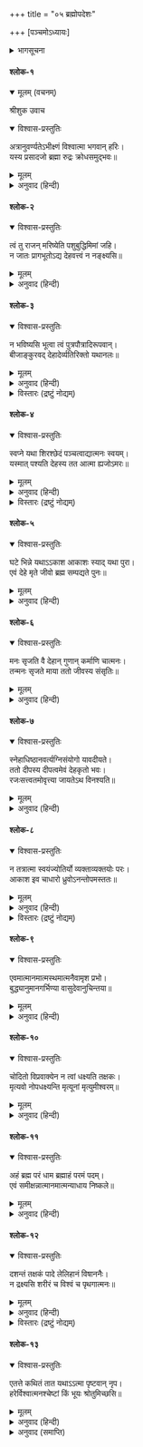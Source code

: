 +++
title = "०५ ब्रह्मोपदेशः"

+++
[पञ्चमोऽध्यायः]



<details><summary>भागसूचना</summary>

श्रीशुकदेवजीका अन्तिम उपदेश
</details>

#### श्लोक-१


<details open><summary>मूलम् (वचनम्)</summary>

श्रीशुक उवाच
</details>

<details open><summary>विश्वास-प्रस्तुतिः</summary>

अत्रानुवर्ण्यतेऽभीक्ष्णं विश्वात्मा भगवान् हरिः।  
यस्य प्रसादजो ब्रह्मा रुद्रः क्रोधसमुद‍्भवः॥
</details>

<details><summary>मूलम्</summary>

अत्रानुवर्ण्यतेऽभीक्ष्णं विश्वात्मा भगवान् हरिः।  
यस्य प्रसादजो ब्रह्मा रुद्रः क्रोधसमुद‍्भवः॥
</details>

<details><summary>अनुवाद (हिन्दी)</summary>

श्रीशुकदेवजी कहते हैं—प्रिय परीक्षित्! इस श्रीमद‍्भागवतमहापुराणमें बार-बार और सर्वत्र विश्वात्मा भगवान् श्रीहरिका ही संकीर्तन हुआ है। ब्रह्मा और रुद्र भी श्रीहरिसे पृथक् नहीं हैं, उन्हींकी प्रसाद-लीला और क्रोध-लीलाकी अभिव्यक्ति हैं॥ १॥
</details>

#### श्लोक-२


<details open><summary>विश्वास-प्रस्तुतिः</summary>

त्वं तु राजन् मरिष्येति पशुबुद्धिमिमां जहि।  
न जातः प्रागभूतोऽद्य देहवत्त्वं न नङ्क्ष्यसि॥
</details>

<details><summary>मूलम्</summary>

त्वं तु राजन् मरिष्येति पशुबुद्धिमिमां जहि।  
न जातः प्रागभूतोऽद्य देहवत्त्वं न नङ्क्ष्यसि॥
</details>

<details><summary>अनुवाद (हिन्दी)</summary>

हे राजन्! अब तुम यह पशुओंकी-सी अविवेकमूलक धारणा छोड़ दो कि मैं मरूँगा; जैसे शरीर पहले नहीं था और अब पैदा हुआ और फिर नष्ट हो जायगा, वैसे ही तुम भी पहले नहीं थे, तुम्हारा जन्म हुआ, तुम मर जाओगे—यह बात नहीं है॥ २॥
</details>

#### श्लोक-३


<details open><summary>विश्वास-प्रस्तुतिः</summary>

न भविष्यसि भूत्वा त्वं पुत्रपौत्रादिरूपवान्।  
बीजाङ्कुरवद् देहादेर्व्यतिरिक्तो यथानलः॥
</details>

<details><summary>मूलम्</summary>

न भविष्यसि भूत्वा त्वं पुत्रपौत्रादिरूपवान्।  
बीजाङ्कुरवद् देहादेर्व्यतिरिक्तो यथानलः॥
</details>

<details><summary>अनुवाद (हिन्दी)</summary>

जैसे बीजसे अंकुर और अंकुरसे बीजकी उत्पत्ति होती है, वैसे ही एक देहसे दूसरे देहकी और दूसरे देहसे तीसरेकी उत्पत्ति होती है। किन्तु तुम न तो किसीसे उत्पन्न हुए हो और न तो आगे पुत्र-पौत्रादिकोंके शरीरके रूपमें उत्पन्न होओगे। अजी, जैसे आग लकड़ीसे सर्वथा अलग रहती है—लकड़ीकी उत्पत्ति और विनाशसे सर्वथा परे, वैसे ही तुम भी शरीर आदिसे सर्वथा अलग हो॥ ३॥
</details>
<details><summary>विस्तारः (द्रष्टुं नोद्यम्)</summary>

॥१-२॥ भूत्वा पुत्रपौत्रादिरूपवान् न च भविष्यसि न पुनर्जननं बीजाङ्कुरन्यायेन सन्तानोत्पादकश्च न भविष्यसीत्यर्थः यथाऽनलः काष्ठादिति शेषः ॥ ३ ॥

</details>

#### श्लोक-४


<details open><summary>विश्वास-प्रस्तुतिः</summary>

स्वप्ने यथा शिरश्छेदं पञ्चत्वाद्यात्मनः स्वयम्।  
यस्मात् पश्यति देहस्य तत आत्मा ह्यजोऽमरः॥
</details>

<details><summary>मूलम्</summary>

स्वप्ने यथा शिरश्छेदं पञ्चत्वाद्यात्मनः स्वयम्।  
यस्मात् पश्यति देहस्य तत आत्मा ह्यजोऽमरः॥
</details>

<details><summary>अनुवाद (हिन्दी)</summary>

स्वप्नावस्थामें ऐसा मालूम होता है कि मेरा सिर कट गया है और मैं मर गया हूँ, मुझे लोग श्मशानमें जला रहे हैं; परन्तु ये सब शरीरकी ही अवस्थाएँ दीखती हैं, आत्माकी नहीं। देखनेवाला तो उन अवस्थाओंसे सर्वथा परे, जन्म और मृत्युसे रहित, शुद्ध-बुद्ध परमतत्त्वस्वरूप है॥ ४॥
</details>
<details><summary>विस्तारः (द्रष्टुं नोद्यम्)</summary>

स्वप्ने देहादप्यात्माविलक्षण इत्यर्थः ॥ ४ ॥
</details>

#### श्लोक-५


<details open><summary>विश्वास-प्रस्तुतिः</summary>

घटे भिन्ने यथाऽऽकाश आकाशः स्याद् यथा पुरा।  
एवं देहे मृते जीवो ब्रह्म सम्पद्यते पुनः॥
</details>

<details><summary>मूलम्</summary>

घटे भिन्ने यथाऽऽकाश आकाशः स्याद् यथा पुरा।  
एवं देहे मृते जीवो ब्रह्म सम्पद्यते पुनः॥
</details>

<details><summary>अनुवाद (हिन्दी)</summary>

जैसे घड़ा फूट जानेपर आकाश पहलेकी ही भाँति अखण्ड रहता है, परन्तु घटाकाशताकी निवृत्ति हो जानेसे लोगोंको ऐसा प्रतीत होता है कि वह महाकाशसे मिल गया है—वास्तवमें तो वह मिला हुआ था ही, वैसे ही देहपात हो जानेपर ऐसा मालूम पड़ता है मानो जीव ब्रह्म हो गया। वास्तवमें तो वह ब्रह्म था ही, उसकी अब्रह्मता तो प्रतीतिमात्र थी॥ ५॥
</details>

#### श्लोक-६


<details open><summary>विश्वास-प्रस्तुतिः</summary>

मनः सृजति वै देहान् गुणान् कर्माणि चात्मनः।  
तन्मनः सृजते माया ततो जीवस्य संसृतिः॥
</details>

<details><summary>मूलम्</summary>

मनः सृजति वै देहान् गुणान् कर्माणि चात्मनः।  
तन्मनः सृजते माया ततो जीवस्य संसृतिः॥
</details>

<details><summary>अनुवाद (हिन्दी)</summary>

मन ही आत्माके लिये शरीर, विषय और कर्मोंकी कल्पना कर लेता है; और उस मनकी सृष्टि करती है माया (अविद्या)। वास्तवमें माया ही जीवके संसार-चक्रमें पड़नेका कारण है॥ ६॥
</details>

#### श्लोक-७


<details open><summary>विश्वास-प्रस्तुतिः</summary>

स्नेहाधिष्ठानवर्त्यग्निसंयोगो यावदीयते।  
ततो दीपस्य दीपत्वमेवं देहकृतो भवः।  
रजःसत्त्वतमोवृत्त्या जायतेऽथ विनश्यति॥
</details>

<details><summary>मूलम्</summary>

स्नेहाधिष्ठानवर्त्यग्निसंयोगो यावदीयते।  
ततो दीपस्य दीपत्वमेवं देहकृतो भवः।  
रजःसत्त्वतमोवृत्त्या जायतेऽथ विनश्यति॥
</details>

<details><summary>अनुवाद (हिन्दी)</summary>

जबतक तेल, तेल रखनेका पात्र, बत्ती और आगका संयोग रहता है, तभीतक दीपकमें दीपकपना है; वैसे ही उनके ही समान जबतक आत्माका कर्म, मन, शरीर और इनमें रहनेवाले चैतन्याध्यासके साथ सम्बन्ध रहता है तभीतक उसे जन्म-मृत्युके चक्र संसारमें भटकना पड़ता है और रजोगुण, सत्त्वगुण तथा तमोगुणकी वृत्तियोंसे उसे उत्पन्न, स्थित एवं विनष्ट होना पड़ता है॥ ७॥
</details>

#### श्लोक-८


<details open><summary>विश्वास-प्रस्तुतिः</summary>

न तत्रात्मा स्वयंज्योतिर्यो व्यक्ताव्यक्तयोः परः।  
आकाश इव चाधारो ध्रुवोऽनन्तोपमस्ततः॥
</details>

<details><summary>मूलम्</summary>

न तत्रात्मा स्वयंज्योतिर्यो व्यक्ताव्यक्तयोः परः।  
आकाश इव चाधारो ध्रुवोऽनन्तोपमस्ततः॥
</details>

<details><summary>अनुवाद (हिन्दी)</summary>

परन्तु जैसे दीपकके बुझ जानेसे तत्त्वरूप तेजका विनाश नहीं होता, वैसे ही संसारका नाश होनेपर भी स्वयंप्रकाश आत्माका नाश नहीं होता। क्योंकि वह कार्य और कारण, व्यक्त और अव्यक्त सबसे परे है, वह आकाशके समान सबका आधार है, नित्य और निश्चल है, वह अनन्त है। सचमुच आत्माकी उपमा आत्मा ही है॥ ८॥
</details>
<details><summary>विस्तारः (द्रष्टुं नोद्यम्)</summary>

यथा पुरा स्यात् निरुपाधिकः स्यात् एवं जीवो ब्रह्म सम्पद्यते परिशुद्धावस्थो भवतीत्यर्थः । ब्रह्मशब्दोऽत्र मुक्तात्मवाची 'ब्रह्मभूयाय कल्पते, ब्रह्मणो हि प्रतिष्ठाहम्' इति प्रयोगात् ॥ ५ ॥ मनः सृजतीति मनसो देहादिसृष्टिहेतुत्वं पुण्यपापद्वारेत्याह- कर्माणि चेति । माया प्रकृतिः ॥ ६ ॥ एवं देहकृतो भव इति कर्मारब्धदेहेन्द्रियावधिको भवति इत्यर्थः । रजः सत्त्वं तमोवृत्त्या गुणत्रयसंसर्गादात्मनो जन्ममरणादिः स्वतस्तु तद्विलक्षणो नित्य इत्यर्थः ॥ ७ ॥ परो जीवादन्यः ॥ ८ ॥
</details>

#### श्लोक-९


<details open><summary>विश्वास-प्रस्तुतिः</summary>

एवमात्मानमात्मस्थमात्मनैवामृश प्रभो।  
बुद्ध्यानुमानगर्भिण्या वासुदेवानुचिन्तया॥
</details>

<details><summary>मूलम्</summary>

एवमात्मानमात्मस्थमात्मनैवामृश प्रभो।  
बुद्ध्यानुमानगर्भिण्या वासुदेवानुचिन्तया॥
</details>

<details><summary>अनुवाद (हिन्दी)</summary>

हे राजन्! तुम अपनी विशुद्ध एवं विवेकवती बुद्धिको परमात्माके चिन्तनसे भरपूर कर लो और स्वयं ही अपने अन्तरमें स्थित परमात्माका साक्षात्कार करो॥ ९॥
</details>

#### श्लोक-१०


<details open><summary>विश्वास-प्रस्तुतिः</summary>

चोदितो विप्रवाक्येन न त्वां धक्ष्यति तक्षकः।  
मृत्यवो नोपधक्ष्यन्ति मृत्यूनां मृत्युमीश्वरम्॥
</details>

<details><summary>मूलम्</summary>

चोदितो विप्रवाक्येन न त्वां धक्ष्यति तक्षकः।  
मृत्यवो नोपधक्ष्यन्ति मृत्यूनां मृत्युमीश्वरम्॥
</details>

<details><summary>अनुवाद (हिन्दी)</summary>

देखो, तुम मृत्युओंकी भी मृत्यु हो! तुम स्वयं ईश्वर हो। ब्राह्मणके शापसे प्रेरित तक्षक तुम्हें भस्म न कर सकेगा। अजी, तक्षककी तो बात ही क्या, स्वयं मृत्यु और मृत्युओंका समूह भी तुम्हारे पासतक न फटक सकेंगे॥ १०॥
</details>

#### श्लोक-११


<details open><summary>विश्वास-प्रस्तुतिः</summary>

अहं ब्रह्म परं धाम ब्रह्माहं परमं पदम्।  
एवं समीक्षन्नात्मानमात्मन्याधाय निष्कले॥
</details>

<details><summary>मूलम्</summary>

अहं ब्रह्म परं धाम ब्रह्माहं परमं पदम्।  
एवं समीक्षन्नात्मानमात्मन्याधाय निष्कले॥
</details>

<details><summary>अनुवाद (हिन्दी)</summary>

तुम इस प्रकार अनुसंधान—चिन्तन करो कि ‘मैं ही सर्वाधिष्ठान परब्रह्म हूँ। सर्वाधिष्ठान ब्रह्म मैं ही हूँ।’ इस प्रकार तुम अपने-आपको अपने वास्तविक एकरस अनन्त अखण्ड स्वरूपमें स्थित कर लो॥ ११॥
</details>

#### श्लोक-१२


<details open><summary>विश्वास-प्रस्तुतिः</summary>

दशन्तं तक्षकं पादे लेलिहानं विषाननैः।  
न द्रक्ष्यसि शरीरं च विश्वं च पृथगात्मनः॥
</details>

<details><summary>मूलम्</summary>

दशन्तं तक्षकं पादे लेलिहानं विषाननैः।  
न द्रक्ष्यसि शरीरं च विश्वं च पृथगात्मनः॥
</details>

<details><summary>अनुवाद (हिन्दी)</summary>

उस समय अपनी विषैली जीभ लपलपाता हुआ, अपने होठोंके कोने चाटता हुआ तक्षक आये और अपने विषपूर्ण मुखोंसे तुम्हारे पैरोंमें डस ले—कोई परवा नहीं। तुम अपने आत्मस्वरूपमें स्थित होकर इस शरीरको—और तो क्या, सारे विश्वको भी अपनेसे पृथक् न देखोगे॥ १२॥
</details>
<details><summary>विस्तारः (द्रष्टुं नोद्यम्)</summary>

परमात्मानं जीवम् आत्मस्थं परमात्मस्थम् ॥ ९ ॥ न त्वां धक्ष्यति तव दाहवेदना भविष्यतीत्यर्थः । मृत्यव इति ईश्वरो मृत्युः मृत्युं तं यथा मृत्युर्धक्ष्यति एवं तद्भक्तानपि नेत्यर्थः ॥ १० ॥ अहं ब्रह्मेति ब्रह्माहमिति च तात्पर्यभेदेन विशेषणप्रधानो विशेष्यप्रधानश्च निर्देशभेदः परं पदं परमप्राप्यम् ॥ ११ ॥ न द्रक्ष्यसीति भगवत्स्मृत्यादितत्पदं न तथा दुःखादेर्हेतुभूतमन्यन्नवेत्स्यसीत्यर्थः ॥ १२-१३ ॥ 
इति श्रीमद्भागवते महापुराणे द्वादशस्कन्धव्याख्याने श्रीसुदर्शनसूरिकृतशुकपक्षीये पञ्चमोऽध्यायः ॥ ५ ॥
</details>

#### श्लोक-१३


<details open><summary>विश्वास-प्रस्तुतिः</summary>

एतत्ते कथितं तात यथाऽऽत्मा पृष्टवान् नृप।  
हरेर्विश्वात्मनश्चेष्टां किं भूयः श्रोतुमिच्छसि॥
</details>

<details><summary>मूलम्</summary>

एतत्ते कथितं तात यथाऽऽत्मा पृष्टवान् नृप।  
हरेर्विश्वात्मनश्चेष्टां किं भूयः श्रोतुमिच्छसि॥
</details>

<details><summary>अनुवाद (हिन्दी)</summary>

आत्मस्वरूप बेटा परीक्षित्! तुमने विश्वात्मा भगवान‍्की लीलाके सम्बन्धमें जो प्रश्न किया था, उसका उत्तर मैंने दे दिया, अब और क्या सुनना चाहते हो?॥ १३॥
</details>

<details><summary>अनुवाद (समाप्ति)</summary>

इति श्रीमद‍्भागवते महापुराणे पारमहंस्यां संहितायां द्वादशस्कन्धे ब्रह्मोपदेशो नाम पञ्चमोऽध्यायः॥ ५॥
</details>

